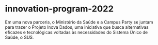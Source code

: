# innovation-program-2022
Em uma nova parceria, o Ministério da Saúde e a Campus Party se juntam para trazer o Projeto Inova Dados, uma iniciativa que busca alternativas eficazes e tecnológicas voltadas às necessidades do Sistema Único de Saúde, o SUS.
